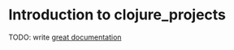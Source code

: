 # Introduction to clojure_projects

TODO: write [great documentation](http://jacobian.org/writing/what-to-write/)
